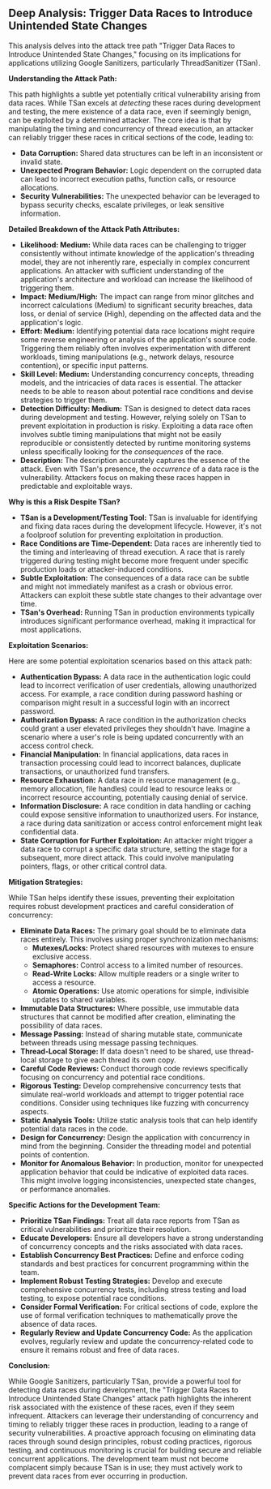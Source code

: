 ## Deep Analysis: Trigger Data Races to Introduce Unintended State Changes

This analysis delves into the attack tree path "Trigger Data Races to Introduce Unintended State Changes," focusing on its implications for applications utilizing Google Sanitizers, particularly ThreadSanitizer (TSan).

**Understanding the Attack Path:**

This path highlights a subtle yet potentially critical vulnerability arising from data races. While TSan excels at *detecting* these races during development and testing, the mere existence of a data race, even if seemingly benign, can be exploited by a determined attacker. The core idea is that by manipulating the timing and concurrency of thread execution, an attacker can reliably trigger these races in critical sections of the code, leading to:

* **Data Corruption:** Shared data structures can be left in an inconsistent or invalid state.
* **Unexpected Program Behavior:**  Logic dependent on the corrupted data can lead to incorrect execution paths, function calls, or resource allocations.
* **Security Vulnerabilities:**  The unexpected behavior can be leveraged to bypass security checks, escalate privileges, or leak sensitive information.

**Detailed Breakdown of the Attack Path Attributes:**

* **Likelihood: Medium:**  While data races can be challenging to trigger consistently without intimate knowledge of the application's threading model, they are not inherently rare, especially in complex concurrent applications. An attacker with sufficient understanding of the application's architecture and workload can increase the likelihood of triggering them.
* **Impact: Medium/High:** The impact can range from minor glitches and incorrect calculations (Medium) to significant security breaches, data loss, or denial of service (High), depending on the affected data and the application's logic.
* **Effort: Medium:**  Identifying potential data race locations might require some reverse engineering or analysis of the application's source code. Triggering them reliably often involves experimentation with different workloads, timing manipulations (e.g., network delays, resource contention), or specific input patterns.
* **Skill Level: Medium:**  Understanding concurrency concepts, threading models, and the intricacies of data races is essential. The attacker needs to be able to reason about potential race conditions and devise strategies to trigger them.
* **Detection Difficulty: Medium:** TSan is designed to detect data races during development and testing. However, relying solely on TSan to prevent exploitation in production is risky. Exploiting a data race often involves subtle timing manipulations that might not be easily reproducible or consistently detected by runtime monitoring systems unless specifically looking for the *consequences* of the race.
* **Description:** The description accurately captures the essence of the attack. Even with TSan's presence, the *occurrence* of a data race is the vulnerability. Attackers focus on making these races happen in predictable and exploitable ways.

**Why is this a Risk Despite TSan?**

* **TSan is a Development/Testing Tool:** TSan is invaluable for identifying and fixing data races during the development lifecycle. However, it's not a foolproof solution for preventing exploitation in production.
* **Race Conditions are Time-Dependent:**  Data races are inherently tied to the timing and interleaving of thread execution. A race that is rarely triggered during testing might become more frequent under specific production loads or attacker-induced conditions.
* **Subtle Exploitation:** The consequences of a data race can be subtle and might not immediately manifest as a crash or obvious error. Attackers can exploit these subtle state changes to their advantage over time.
* **TSan's Overhead:** Running TSan in production environments typically introduces significant performance overhead, making it impractical for most applications.

**Exploitation Scenarios:**

Here are some potential exploitation scenarios based on this attack path:

* **Authentication Bypass:** A data race in the authentication logic could lead to incorrect verification of user credentials, allowing unauthorized access. For example, a race condition during password hashing or comparison might result in a successful login with an incorrect password.
* **Authorization Bypass:**  A race condition in the authorization checks could grant a user elevated privileges they shouldn't have. Imagine a scenario where a user's role is being updated concurrently with an access control check.
* **Financial Manipulation:** In financial applications, data races in transaction processing could lead to incorrect balances, duplicate transactions, or unauthorized fund transfers.
* **Resource Exhaustion:** A data race in resource management (e.g., memory allocation, file handles) could lead to resource leaks or incorrect resource accounting, potentially causing denial of service.
* **Information Disclosure:**  A race condition in data handling or caching could expose sensitive information to unauthorized users. For instance, a race during data sanitization or access control enforcement might leak confidential data.
* **State Corruption for Further Exploitation:**  An attacker might trigger a data race to corrupt a specific data structure, setting the stage for a subsequent, more direct attack. This could involve manipulating pointers, flags, or other critical control data.

**Mitigation Strategies:**

While TSan helps identify these issues, preventing their exploitation requires robust development practices and careful consideration of concurrency:

* **Eliminate Data Races:** The primary goal should be to eliminate data races entirely. This involves using proper synchronization mechanisms:
    * **Mutexes/Locks:** Protect shared resources with mutexes to ensure exclusive access.
    * **Semaphores:** Control access to a limited number of resources.
    * **Read-Write Locks:** Allow multiple readers or a single writer to access a resource.
    * **Atomic Operations:** Use atomic operations for simple, indivisible updates to shared variables.
* **Immutable Data Structures:**  Where possible, use immutable data structures that cannot be modified after creation, eliminating the possibility of data races.
* **Message Passing:**  Instead of sharing mutable state, communicate between threads using message passing techniques.
* **Thread-Local Storage:**  If data doesn't need to be shared, use thread-local storage to give each thread its own copy.
* **Careful Code Reviews:**  Conduct thorough code reviews specifically focusing on concurrency and potential race conditions.
* **Rigorous Testing:**  Develop comprehensive concurrency tests that simulate real-world workloads and attempt to trigger potential race conditions. Consider using techniques like fuzzing with concurrency aspects.
* **Static Analysis Tools:** Utilize static analysis tools that can help identify potential data races in the code.
* **Design for Concurrency:**  Design the application with concurrency in mind from the beginning. Consider the threading model and potential points of contention.
* **Monitor for Anomalous Behavior:**  In production, monitor for unexpected application behavior that could be indicative of exploited data races. This might involve logging inconsistencies, unexpected state changes, or performance anomalies.

**Specific Actions for the Development Team:**

* **Prioritize TSan Findings:** Treat all data race reports from TSan as critical vulnerabilities and prioritize their resolution.
* **Educate Developers:** Ensure all developers have a strong understanding of concurrency concepts and the risks associated with data races.
* **Establish Concurrency Best Practices:**  Define and enforce coding standards and best practices for concurrent programming within the team.
* **Implement Robust Testing Strategies:**  Develop and execute comprehensive concurrency tests, including stress testing and load testing, to expose potential race conditions.
* **Consider Formal Verification:** For critical sections of code, explore the use of formal verification techniques to mathematically prove the absence of data races.
* **Regularly Review and Update Concurrency Code:**  As the application evolves, regularly review and update the concurrency-related code to ensure it remains robust and free of data races.

**Conclusion:**

While Google Sanitizers, particularly TSan, provide a powerful tool for detecting data races during development, the "Trigger Data Races to Introduce Unintended State Changes" attack path highlights the inherent risk associated with the existence of these races, even if they seem infrequent. Attackers can leverage their understanding of concurrency and timing to reliably trigger these races in production, leading to a range of security vulnerabilities. A proactive approach focusing on eliminating data races through sound design principles, robust coding practices, rigorous testing, and continuous monitoring is crucial for building secure and reliable concurrent applications. The development team must not become complacent simply because TSan is in use; they must actively work to prevent data races from ever occurring in production.

